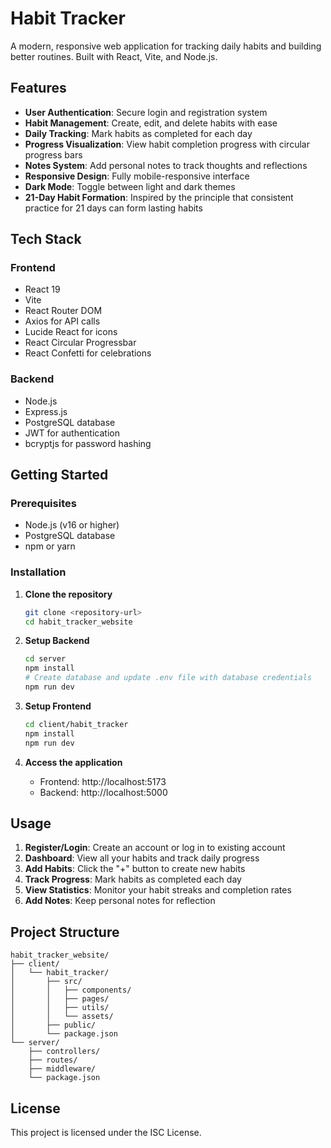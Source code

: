 # Habit Tracker

A modern, responsive web application for tracking daily habits and building better routines. Built with React, Vite, and Node.js.

## Features

- **User Authentication**: Secure login and registration system
- **Habit Management**: Create, edit, and delete habits with ease
- **Daily Tracking**: Mark habits as completed for each day
- **Progress Visualization**: View habit completion progress with circular progress bars
- **Notes System**: Add personal notes to track thoughts and reflections
- **Responsive Design**: Fully mobile-responsive interface
- **Dark Mode**: Toggle between light and dark themes
- **21-Day Habit Formation**: Inspired by the principle that consistent practice for 21 days can form lasting habits

## Tech Stack

### Frontend

- React 19
- Vite
- React Router DOM
- Axios for API calls
- Lucide React for icons
- React Circular Progressbar
- React Confetti for celebrations

### Backend

- Node.js
- Express.js
- PostgreSQL database
- JWT for authentication
- bcryptjs for password hashing

## Getting Started

### Prerequisites

- Node.js (v16 or higher)
- PostgreSQL database
- npm or yarn

### Installation

1. **Clone the repository**

   ```bash
   git clone <repository-url>
   cd habit_tracker_website
   ```

2. **Setup Backend**

   ```bash
   cd server
   npm install
   # Create database and update .env file with database credentials
   npm run dev
   ```

3. **Setup Frontend**

   ```bash
   cd client/habit_tracker
   npm install
   npm run dev
   ```

4. **Access the application**
   - Frontend: http://localhost:5173
   - Backend: http://localhost:5000

## Usage

1. **Register/Login**: Create an account or log in to existing account
2. **Dashboard**: View all your habits and track daily progress
3. **Add Habits**: Click the "+" button to create new habits
4. **Track Progress**: Mark habits as completed each day
5. **View Statistics**: Monitor your habit streaks and completion rates
6. **Add Notes**: Keep personal notes for reflection

## Project Structure

```
habit_tracker_website/
├── client/
│   └── habit_tracker/
│       ├── src/
│       │   ├── components/
│       │   ├── pages/
│       │   ├── utils/
│       │   └── assets/
│       ├── public/
│       └── package.json
└── server/
    ├── controllers/
    ├── routes/
    ├── middleware/
    └── package.json
```

## License

This project is licensed under the ISC License.
